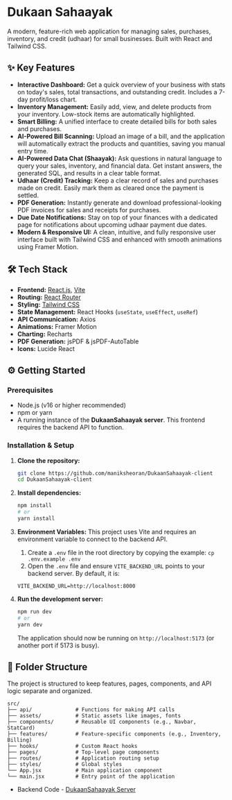 # Dukaan Sahaayak

A modern, feature-rich web application for managing sales, purchases, inventory, and credit (udhaar) for small businesses. Built with React and Tailwind CSS.

## ✨ Key Features

- **Interactive Dashboard:** Get a quick overview of your business with stats on today's sales, total transactions, and outstanding credit. Includes a 7-day profit/loss chart.
- **Inventory Management:** Easily add, view, and delete products from your inventory. Low-stock items are automatically highlighted.
- **Smart Billing:** A unified interface to create detailed bills for both sales and purchases.
- **AI-Powered Bill Scanning:** Upload an image of a bill, and the application will automatically extract the products and quantities, saving you manual entry time.
- **AI-Powered Data Chat (Shaayak):** Ask questions in natural language to query your sales, inventory, and financial data. Get instant answers, the generated SQL, and results in a clear table format.
- **Udhaar (Credit) Tracking:** Keep a clear record of sales and purchases made on credit. Easily mark them as cleared once the payment is settled.
- **PDF Generation:** Instantly generate and download professional-looking PDF invoices for sales and receipts for purchases.
- **Due Date Notifications:** Stay on top of your finances with a dedicated page for notifications about upcoming udhaar payment due dates.
- **Modern & Responsive UI:** A clean, intuitive, and fully responsive user interface built with Tailwind CSS and enhanced with smooth animations using Framer Motion.

## 🛠️ Tech Stack

- **Frontend:** [React.js](https://reactjs.org/), [Vite](https://vitejs.dev/)
- **Routing:** [React Router](https://reactrouter.com/)
- **Styling:** [Tailwind CSS](https://tailwindcss.com/)
- **State Management:** React Hooks (`useState`, `useEffect`, `useRef`)
- **API Communication:** Axios
- **Animations:** Framer Motion
- **Charting:** Recharts
- **PDF Generation:** jsPDF & jsPDF-AutoTable
- **Icons:** Lucide React

## ⚙️ Getting Started

### Prerequisites

- Node.js (v16 or higher recommended)
- npm or yarn
- A running instance of the **DukaanSahaayak server**. This frontend requires the backend API to function.

### Installation & Setup

1.  **Clone the repository:**

    ```bash
    git clone https://github.com/maniksheoran/DukaanSahaayak-client
    cd DukaanSahaayak-client
    ```

2.  **Install dependencies:**

    ```bash
    npm install
    # or
    yarn install
    ```

3.  **Environment Variables:**
    This project uses Vite and requires an environment variable to connect to the backend API.

    1. Create a `.env` file in the root directory by copying the example:
       `cp .env.example .env`
    2. Open the `.env` file and ensure `VITE_BACKEND_URL` points to your backend server. By default, it is:

    ```
    VITE_BACKEND_URL=http://localhost:8000
    ```

4.  **Run the development server:**
    ```bash
    npm run dev
    # or
    yarn dev
    ```
    The application should now be running on `http://localhost:5173` (or another port if 5173 is busy).

## 📂 Folder Structure

The project is structured to keep features, pages, components, and API logic separate and organized.

```
src/
├── api/              # Functions for making API calls
├── assets/           # Static assets like images, fonts
├── components/       # Reusable UI components (e.g., Navbar, StatCard)
├── features/         # Feature-specific components (e.g., Inventory, Billing)
├── hooks/            # Custom React hooks
├── pages/            # Top-level page components
├── routes/           # Application routing setup
├── styles/           # Global styles
└── App.jsx           # Main application component
└── main.jsx          # Entry point of the application
```

- Backend Code - [DukaanSahaayak Server](https://github.com/ManikSheoran/DukaanSahaayak-server)
